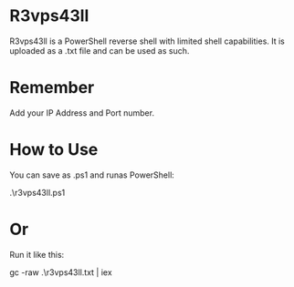 # R3vps43ll

 R3vps43ll is a PowerShell reverse shell with limited shell capabilities. It is uploaded as a .txt file and can be used as such.
 
 # Remember
 
 Add your IP Address and Port number.
 
 # How to Use
 
 You can save as .ps1 and runas PowerShell:
 
 .\r3vps43ll.ps1
 
 # Or
 
 Run it like this:
 
 gc -raw .\r3vps43ll.txt | iex
